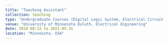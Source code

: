 ```yaml
---
title: "Teaching Assistant"
collection: teaching
type: "Undergraduate Courses (Digital Logic System, Electrical Circuit Analysis, Electronics II, Power Electronics)"
venue: "University of Minnesota Duluth, Electrical Engineering"
date: 2018-08-22 to 2021-05-31
location: "Minnesota, USA"
---
```


